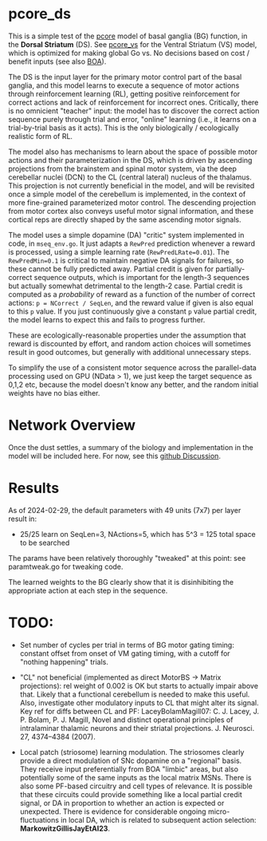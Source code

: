 # pcore_ds

This is a simple test of the [pcore](../../PCORE_BG.md) model of basal ganglia (BG) function, in the **Dorsal Striatum** (DS).  See [pcore_vs](../pcore_vs) for the Ventral Striatum (VS) model, which is optimized for making global Go vs. No decisions based on cost / benefit inputs (see also [BOA](../boa)).

The DS is the input layer for the primary motor control part of the basal ganglia, and this model learns to execute a sequence of motor actions through reinforcement  learning (RL), getting positive reinforcement for correct actions and lack of reinforcement for incorrect ones.  Critically, there is no omnicient "teacher" input: the model has to discover the correct action sequence purely through trial and error, "online" learning (i.e., it learns on a trial-by-trial basis as it acts).  This is the only biologically / ecologically realistic form of RL.

The model also has mechanisms to learn about the space of possible motor actions and their parameterization in the DS, which is driven by ascending projections from the brainstem and spinal motor system, via the deep cerebellar nuclei (DCN) to the CL (central lateral) nucleus of the thalamus.  This projection is not currently beneficial in the model, and will be revisited once a simple model of the cerebellum is implemented, in the context of more fine-grained parameterized motor control.  The descending projection from motor cortex also conveys useful motor signal information, and these cortical reps are directly shaped by the same ascending motor signals.

The model uses a simple dopamine (DA) "critic" system implemented in code, in `mseq_env.go`.  It just adapts a `RewPred` prediction whenever a reward is processed, using a simple learning rate (`RewPredLRate=0.01`).  The `RewPredMin=0.1` is critical to maintain negative DA signals for failures, so these cannot be fully predicted away.  Partial credit is given for partially-correct sequence outputs, which is important for the length-3 sequences but actually somewhat detrimental to the length-2 case.  Partial credit is computed as a *probability* of reward as a function of the number of correct actions: `p = NCorrect / SeqLen`, and the reward value if given is also equal to this `p` value.  If you just continuously give a constant `p` value partial credit, the model learns to expect this and fails to progress further.

These are ecologically-reasonable properties under the assumption that reward is discounted by effort, and random action choices will sometimes result in good outcomes, but generally with additional unnecessary steps.

To simplify the use of a consistent motor sequence across the parallel-data processing used on GPU (NData > 1), we just keep the target sequence as 0,1,2 etc, because the model doesn't know any better, and the random initial weights have no bias either.

# Network Overview

Once the dust settles, a summary of the biology and implementation in the model will be included here.  For now, see this [github Discussion](https://github.com/emer/axon/discussions/326).

# Results

As of 2024-02-29, the default parameters with 49 units (7x7) per layer result in:

* 25/25 learn on SeqLen=3, NActions=5, which has 5^3 = 125 total space to be searched

The params have been relatively thoroughly "tweaked" at this point: see paramtweak.go for tweaking code.

The learned weights to the BG clearly show that it is disinhibiting the appropriate action at each step in the sequence.

# TODO:

* Set number of cycles per trial in terms of BG motor gating timing: constant offset from onset of VM gating timing, with a cutoff for "nothing happening" trials.

* "CL" not beneficial (implemented as direct MotorBS -> Matrix projections): rel weight of 0.002 is OK but starts to actually impair above that.  Likely that a functional cerebellum is needed to make this useful.  Also, investigate other modulatory inputs to CL that might alter its signal.  Key ref for diffs between CL and PF: LaceyBolamMagill07: C. J. Lacey, J. P. Bolam, P. J. Magill, Novel and distinct operational principles of intralaminar thalamic neurons and their striatal projections. J. Neurosci. 27, 4374–4384 (2007).

* Local patch (striosome) learning modulation.  The striosomes clearly provide a direct modulation of SNc dopamine on a "regional" basis.  They receive input preferentially from BOA "limbic" areas, but also potentially some of the same inputs as the local matrix MSNs.  There is also some PF-based circuitry and cell types of relevance.  It is possible that these circuits could provide something like a local partial credit signal, or DA in proportion to whether an action is expected or unexpected.  There is evidence for considerable ongoing micro-fluctuations in local DA, which is related to subsequent action selection: **MarkowitzGillisJayEtAI23**. 

